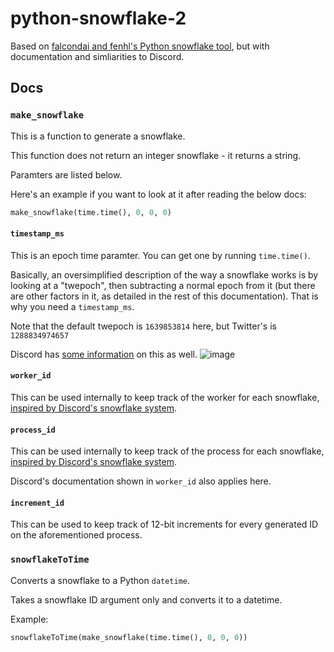 # python-snowflake-2
Based on <a href="https://github.com/falcondai/python-snowflake/blob/69898a84ef2b9c4919b5940120f8fc8e90723e0f/snowflake.py">falcondai and fenhl's Python snowflake tool</a>, but with documentation and simliarities to Discord.

## Docs
### `make_snowflake`

This is a function to generate a snowflake. 

This function does not return an integer snowflake - it returns a string.

Paramters are listed below.

Here's an example if you want to look at it after reading the below docs:
```python
make_snowflake(time.time(), 0, 0, 0)
```

#### `timestamp_ms`
This is an epoch time paramter. You can get one by running `time.time()`.

Basically, an oversimplified description of the way a snowflake works is by looking at a "twepoch", then subtracting a normal epoch from it (but there are other factors in it, as detailed in the rest of this documentation). That is why you need a `timestamp_ms`.

Note that the default twepoch is `1639853814` here, but Twitter's is `1288834974657`

Discord has <a href="https://discord.com/developers/docs/reference#snowflakes">some information</a> on this as well.
![image](https://user-images.githubusercontent.com/61570792/146653588-2142e8a1-ac07-45ea-b78c-a6dc6ed605bc.png)

#### `worker_id`
This can  be used internally to keep track of the worker for each snowflake, <a href="https://discordapp.com/developers/docs/reference">inspired by Discord's snowflake system</a>. 

#### `process_id`
This can be used internally to keep track of the process for each snowflake, <a href="https://discordapp.com/developers/docs/reference">inspired by Discord's snowflake system</a>.

Discord's documentation shown in `worker_id` also applies here.

#### `increment_id`
This can be used to keep track of 12-bit increments for every generated ID on the aforementioned process.

### `snowflakeToTime`

Converts a snowflake to a Python `datetime`.

Takes a snowflake ID argument only and converts it to a datetime.

Example:

```python
snowflakeToTime(make_snowflake(time.time(), 0, 0, 0))
```
